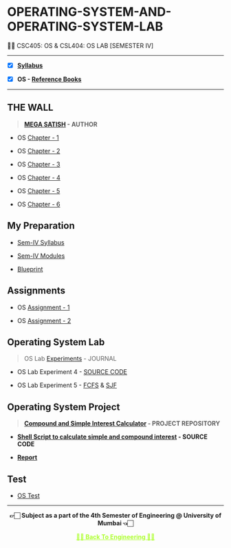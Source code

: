 # OPERATING-SYSTEM-AND-OPERATING-SYSTEM-LAB
 👍🏻 CSC405: OS & CSL404: OS LAB [SEMESTER IV]

---
 
 - [X] **[Syllabus](https://github.com/Amey-Thakur/OPERATING-SYSTEM-AND-OPERATING-SYSTEM-LAB/blob/main/SE-Comps_CBCGS_Syllabus.pdf)**
 
 - [X] **OS - [Reference Books](https://github.com/Amey-Thakur/OPERATING-SYSTEM-AND-OPERATING-SYSTEM-LAB/tree/main/Reference%20Books)**
 
---
 
## THE WALL
 
 >**[MEGA SATISH](https://github.com/msatmod) - AUTHOR**
 
 - OS [Chapter - 1](https://github.com/Amey-Thakur/OPERATING-SYSTEM-AND-OPERATING-SYSTEM-LAB/blob/main/THE%20WALL/OS_Chapter-1.pdf)
 
 - OS [Chapter - 2](https://github.com/Amey-Thakur/OPERATING-SYSTEM-AND-OPERATING-SYSTEM-LAB/blob/main/THE%20WALL/OS_Chapter-2.pdf)
 
 - OS [Chapter - 3](https://github.com/Amey-Thakur/OPERATING-SYSTEM-AND-OPERATING-SYSTEM-LAB/blob/main/THE%20WALL/OS_Chapter-3.pdf)
 
 - OS [Chapter - 4](https://github.com/Amey-Thakur/OPERATING-SYSTEM-AND-OPERATING-SYSTEM-LAB/blob/main/THE%20WALL/OS_Chapter-4.pdf)
 
 - OS [Chapter - 5](https://github.com/Amey-Thakur/OPERATING-SYSTEM-AND-OPERATING-SYSTEM-LAB/blob/main/THE%20WALL/OS_Chapter-5.pdf)
 
 - OS [Chapter - 6](https://github.com/Amey-Thakur/OPERATING-SYSTEM-AND-OPERATING-SYSTEM-LAB/blob/main/THE%20WALL/OS_Chapter-6.pdf)


## My Preparation
 
 - [Sem-IV Syllabus](https://github.com/Amey-Thakur/OPERATING-SYSTEM-AND-OPERATING-SYSTEM-LAB/blob/main/My%20Preparation/Syllabus.png)
 
 - [Sem-IV Modules](https://github.com/Amey-Thakur/OPERATING-SYSTEM-AND-OPERATING-SYSTEM-LAB/blob/main/My%20Preparation/Modules.png)
 
 - [Blueprint](https://github.com/Amey-Thakur/OPERATING-SYSTEM-AND-OPERATING-SYSTEM-LAB/blob/main/Blueprint%20(OS).png)


## Assignments
 
 - OS [Assignment - 1](https://github.com/Amey-Thakur/OPERATING-SYSTEM-AND-OPERATING-SYSTEM-LAB/blob/main/Assignments/OS_Assignment-2.pdf)
 
 - OS [Assignment - 2](https://github.com/Amey-Thakur/OPERATING-SYSTEM-AND-OPERATING-SYSTEM-LAB/blob/main/Assignments/OS_Assignment-3.pdf)
 
 
## Operating System Lab
 
 >OS Lab [Experiments](https://github.com/Amey-Thakur/OPERATING-SYSTEM-AND-OPERATING-SYSTEM-LAB/blob/main/OS%20Lab/PRACTICAL%20LAB.pdf) - JOURNAL
 
 - OS Lab Experiment 4 - [SOURCE CODE](https://github.com/Amey-Thakur/OPERATING-SYSTEM-AND-OPERATING-SYSTEM-LAB/blob/main/OS%20Lab/Experiment-4/Exp4.c)
 
 - OS Lab Experiment 5 - [FCFS](https://github.com/Amey-Thakur/OPERATING-SYSTEM-AND-OPERATING-SYSTEM-LAB/blob/main/OS%20Lab/Experiment-5/FCFS.py) & [SJF](https://github.com/Amey-Thakur/OPERATING-SYSTEM-AND-OPERATING-SYSTEM-LAB/blob/main/OS%20Lab/Experiment-5/SJF.py)
 

## Operating System Project
 
 >**[Compound and Simple Interest Calculator](https://github.com/Amey-Thakur/SIMPLE-AND-COMPOUND-INTEREST-CALCULATOR) - PROJECT REPOSITORY**
  
 - **[Shell Script to calculate simple and compound interest](https://github.com/Amey-Thakur/SIMPLE-AND-COMPOUND-INTEREST-CALCULATOR/blob/main/Simple_%26_Compound_Interest_Calculator.sh) - SOURCE CODE**
 
 - **[Report](https://github.com/Amey-Thakur/OPERATING-SYSTEM-LAB/blob/main/Compound%20and%20Simple%20Interest%20Calculator%20Report.pdf)**

## Test
 
 - [OS Test](https://github.com/Amey-Thakur/OPERATING-SYSTEM-AND-OPERATING-SYSTEM-LAB/blob/main/OS_Test_B-50.pdf)

---

<p align="center"> <b> 👉🏻 Subject as a part of the 4th Semester of Engineering @ University of Mumbai 👈🏻 <b> </p>
 
<p align="center"><a href='https://github.com/Amey-Thakur/ACHIEVEMENTS#engineering', style='color: greenyellow;'> ✌🏻 Back To Engineering ✌🏻</p>
